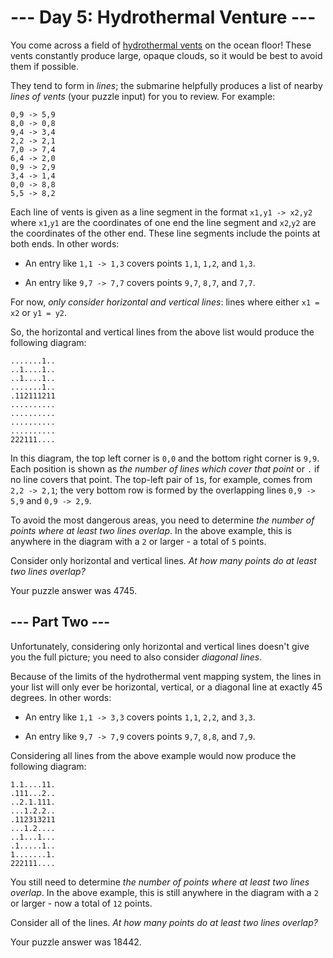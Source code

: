 # --- Day 5: Hydrothermal Venture ---

You come across a field of [hydrothermal vents](https://en.wikipedia.org/wiki/Hydrothermal_vent) on the ocean floor! These vents constantly produce large, opaque clouds, so it would be best to avoid them if possible.

They tend to form in *lines*; the submarine helpfully produces a list of nearby *lines of vents* (your puzzle input) for you to review. For example:

```
0,9 -> 5,9
8,0 -> 0,8
9,4 -> 3,4
2,2 -> 2,1
7,0 -> 7,4
6,4 -> 2,0
0,9 -> 2,9
3,4 -> 1,4
0,0 -> 8,8
5,5 -> 8,2

```

Each line of vents is given as a line segment in the format `x1,y1 -> x2,y2` where `x1`,`y1` are the coordinates of one end the line segment and `x2`,`y2` are the coordinates of the other end. These line segments include the points at both ends. In other words:


 - An entry like `1,1 -> 1,3` covers points `1,1`, `1,2`, and `1,3`.

 - An entry like `9,7 -> 7,7` covers points `9,7`, `8,7`, and `7,7`.


For now, *only consider horizontal and vertical lines*: lines where either `x1 = x2` or `y1 = y2`.

So, the horizontal and vertical lines from the above list would produce the following diagram:

```
.......1..
..1....1..
..1....1..
.......1..
.112111211
..........
..........
..........
..........
222111....

```

In this diagram, the top left corner is `0,0` and the bottom right corner is `9,9`. Each position is shown as *the number of lines which cover that point* or `.` if no line covers that point. The top-left pair of `1`s, for example, comes from `2,2 -> 2,1`; the very bottom row is formed by the overlapping lines `0,9 -> 5,9` and `0,9 -> 2,9`.

To avoid the most dangerous areas, you need to determine *the number of points where at least two lines overlap*. In the above example, this is anywhere in the diagram with a `2` or larger - a total of `5` points.

Consider only horizontal and vertical lines. *At how many points do at least two lines overlap?*


Your puzzle answer was 4745.

## --- Part Two ---

Unfortunately, considering only horizontal and vertical lines doesn't give you the full picture; you need to also consider *diagonal lines*.

Because of the limits of the hydrothermal vent mapping system, the lines in your list will only ever be horizontal, vertical, or a diagonal line at exactly 45 degrees. In other words:


 - An entry like `1,1 -> 3,3` covers points `1,1`, `2,2`, and `3,3`.

 - An entry like `9,7 -> 7,9` covers points `9,7`, `8,8`, and `7,9`.


Considering all lines from the above example would now produce the following diagram:

```
1.1....11.
.111...2..
..2.1.111.
...1.2.2..
.112313211
...1.2....
..1...1...
.1.....1..
1.......1.
222111....

```

You still need to determine *the number of points where at least two lines overlap*. In the above example, this is still anywhere in the diagram with a `2` or larger - now a total of `12` points.

Consider all of the lines. *At how many points do at least two lines overlap?*


Your puzzle answer was 18442.
